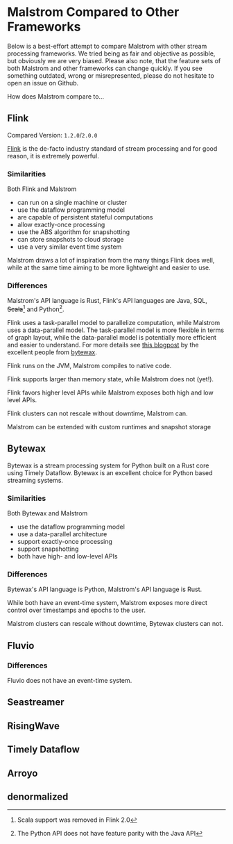 # Malstrom Compared to Other Frameworks

Below is a best-effort attempt to compare Malstrom with other stream processing frameworks.
We tried being as fair and objective as possible, but obviously we are very biased.
Please also note, that the feature sets of both Malstrom and other frameworks can change quickly.
If you see something outdated, wrong or misrepresented, please do not hesitate to open an issue on
Github.

How does Malstrom compare to...

## Flink

Compared Version: `1.2.0`/`2.0.0`

[Flink](https://flink.apache.org/) is the de-facto industry standard of stream processing
and for good reason, it is extremely powerful.

### Similarities

Both Flink and Malstrom

- can run on a single machine or cluster
- use the dataflow programming model
- are capable of persistent stateful computations
- allow exactly-once processing
- use the ABS algorithm for snapshotting
- can store snapshots to cloud storage
- use a very similar event time system

Malstrom draws a lot of inspiration from the many things Flink does well, while at the same time
aiming to be more lightweight and easier to use.

### Differences

Malstrom's API language is Rust, Flink's API languages are Java, SQL, ~~Scala~~[^flinkscala] and
Python[^flinkpython].

[^flinkscala]: Scala support was removed in Flink 2.0
[^flinkpython]: The Python API does not have feature parity with the Java API

Flink uses a task-parallel model to parallelize computation, while Malstrom uses a data-parallel model.
The task-parallel model is more flexible in terms of graph layout, while the data-parallel model is potentially
more efficient and easier to understand. For more details see [this blogpost](https://bytewax.io/blog/data-parallel-task-parallel-and-agent-actor-architectures) by the excellent people from [bytewax](bytewax.io).

Flink runs on the JVM, Malstrom compiles to native code.

Flink supports larger than memory state, while Malstrom does not (yet!).

Flink favors higher level APIs while Malstrom exposes both high and low level APIs.

Flink clusters can not rescale without downtime, Malstrom can.

Malstrom can be extended with custom runtimes and snapshot storage

## Bytewax

Bytewax is a stream processing system for Python built on a Rust core using Timely Dataflow.
Bytewax is an excellent choice for Python based streaming systems.

### Similarities

Both Bytewax and Malstrom

- use the dataflow programming model
- use a data-parallel architecture
- support exactly-once processing
- support snapshotting
- both have high- and low-level APIs

### Differences

Bytewax's API language is Python, Malstrom's API language is Rust.

While both have an event-time system, Malstrom exposes more direct control over timestamps and
epochs to the user.

Malstrom clusters can rescale without downtime, Bytewax clusters can not.

## Fluvio

### Differences

Fluvio does not have an event-time system.

## Seastreamer

## RisingWave

## Timely Dataflow

## Arroyo

## denormalized

